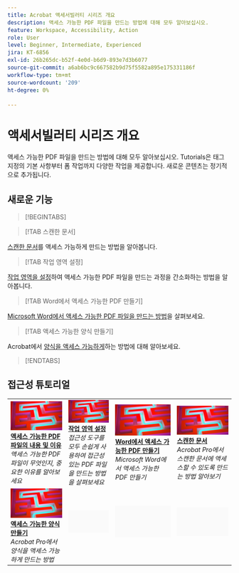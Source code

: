 ```yaml
---
title: Acrobat 액세서빌러티 시리즈 개요
description: 액세스 가능한 PDF 파일을 만드는 방법에 대해 모두 알아보십시오.
feature: Workspace, Accessibility, Action
role: User
level: Beginner, Intermediate, Experienced
jira: KT-6856
exl-id: 26b265dc-b52f-4e0d-b6d9-893e7d3b6077
source-git-commit: a6ab6bc9c667582b9d75f5582a895e175331186f
workflow-type: tm+mt
source-wordcount: '209'
ht-degree: 0%

---
```


# 액세서빌러티 시리즈 개요

액세스 가능한 PDF 파일을 만드는 방법에 대해 모두 알아보십시오. Tutorials은 태그 지정의 기본 사항부터 폼 작업까지 다양한 작업을 제공합니다. 새로운 콘텐츠는 정기적으로 추가됩니다.

## 새로운 기능

>[!BEGINTABS]

>[!TAB 스캔한 문서]

[스캔한 문서](scanned-documents.md)를 액세스 가능하게 만드는 방법을 알아봅니다.

>[!TAB 작업 영역 설정]

[작업 영역을 설정](set-up-workspace.md)하여 액세스 가능한 PDF 파일을 만드는 과정을 간소화하는 방법을 알아봅니다.

>[!TAB Word에서 액세스 가능한 PDF 만들기]

[Microsoft Word에서 액세스 가능한 PDF 파일을 만드는 방법](create-accessible-from-word.md)을 살펴보세요.

>[!TAB 액세스 가능한 양식 만들기]

Acrobat에서 [양식을 액세스 가능하게](create-accessible-forms.md)하는 방법에 대해 알아보세요.

>[!ENDTABS]

## 접근성 튜토리얼

<table style="table-layout:fixed">
<tr>
  <td>
    <a href="what-why-accessible-pdf.md">
      <img alt="액세스 가능한 PDF 파일의 내용과 이유" src="../assets/accessibility-series-2025.png" />
    </a>
    <div>
    <a href="what-why-accessible-pdf.md"><strong>액세스 가능한 PDF 파일의 내용 및 이유</strong></a>
    </div>
    <em>액세스 가능한 PDF 파일이 무엇인지, 중요한 이유를 알아보세요</em>
    <br>
  </td>
  <td>
    <a href="set-up-workspace.md">
      <img alt="작업 영역 설정" src="../assets/accessibility-series-2025.png" />
    </a>
    <div>
    <a href="set-up-workspace.md"><strong>작업 영역 설정</strong></a>
    </div>
    <em>접근성 도구를 모두 손쉽게 사용하여 접근성 있는 PDF 파일을 만드는 방법을 살펴보세요</em>
    <br>
  </td>
  <td>
    <a href="create-accessible-from-word.md">
      <img alt="Word에서 액세스 가능한 PDF 만들기" src="../assets/accessibility-series-2025.png" />
    </a>
    <div>
    <a href="create-accessible-from-word.md"><strong>Word에서 액세스 가능한 PDF 만들기</strong></a>
    </div>
    <em>Microsoft Word에서 액세스 가능한 PDF 만들기</em>
    <br>
  </td>
  <td>
    <a href="scanned-documents.md">
      <img alt="스캔한 문서" src="../assets/accessibility-series-2025.png" />
    </a>
    <div>
    <a href="scanned-documents.md"><strong>스캔한 문서</strong></a>
    </div>
    <em>Acrobat Pro에서 스캔한 문서에 액세스할 수 있도록 만드는 방법 알아보기</em>
    <br>
  </td>
</tr>
<tr>
  <td>
    <a href="create-accessible-forms.md">
      <img alt="액세스 가능한 양식 만들기" src="../assets/accessibility-series-2025.png" />
    </a>
    <div>
    <a href="create-accessible-forms.md"><strong>액세스 가능한 양식 만들기</strong></a>
    </div>
    <em>Acrobat Pro에서 양식을 액세스 가능하게 만드는 방법</em>
    <br>
  </td>
  <td>
        <img alt="스페이서" src="../assets/Grayspacer.png" />
        <div>
        <br>
  </td>
  <td>
        <img alt="스페이서" src="../assets/Grayspacer.png" />
        <div>
        <br>
  </td>
  <td>
        <img alt="스페이서" src="../assets/Grayspacer.png" />
        <div>
        <br>
  </td>
</tr>
</table>
